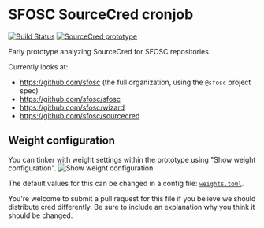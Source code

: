 # SFOSC SourceCred cronjob

[![Build Status](https://drone.sfosc.robin-it.com/api/badges/sfosc/sourcecred/status.svg)](https://drone.sfosc.robin-it.com/sfosc/sourcecred)
[![SourceCred prototype](https://badgen.net/badge/SourceCred/prototype)](https://sfosc.org/sourcecred/prototype/)

Early prototype analyzing SourceCred for SFOSC repositories.

Currently looks at:

- https://github.com/sfosc (the full organization, using the `@sfosc` project spec)
- https://github.com/sfosc/sfosc
- https://github.com/sfosc/wizard
- https://github.com/sfosc/sourcecred

## Weight configuration

You can tinker with weight settings within the prototype using "Show weight configuration".
![Show weight configuration](https://user-images.githubusercontent.com/1400023/58102973-d9506880-7bea-11e9-836f-71d9a6768ab4.png)

The default values for this can be changed in a config file: [`weights.toml`](./weights.toml).

You're welcome to submit a pull request for this file if you believe we should distribute cred differently.
Be sure to include an explanation why you think it should be changed.
